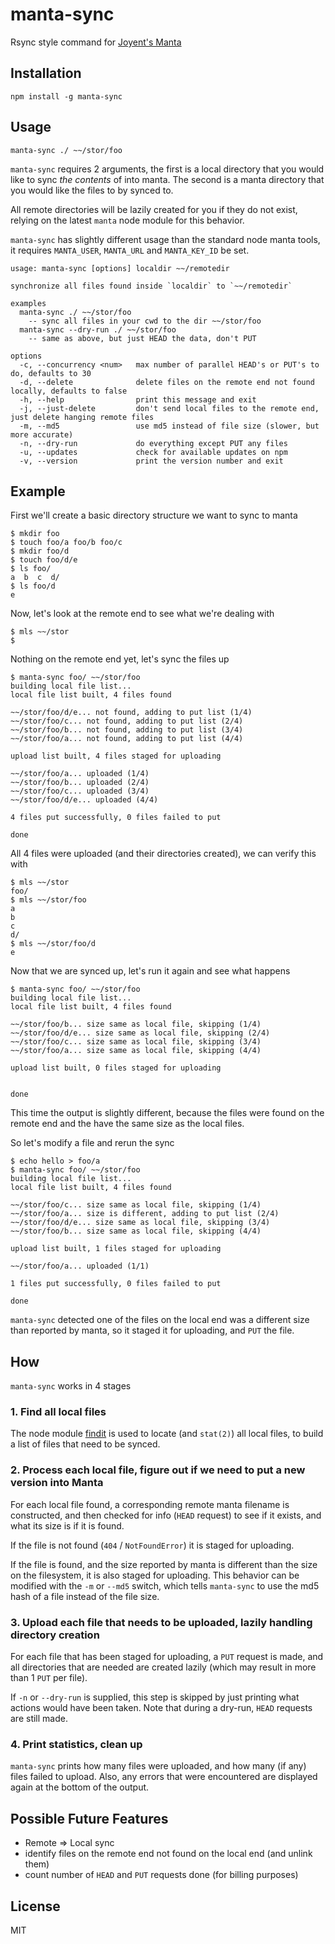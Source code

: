 manta-sync
==========

Rsync style command for [Joyent's Manta](http://www.joyent.com/products/manta)

Installation
------------

    npm install -g manta-sync

Usage
-----

    manta-sync ./ ~~/stor/foo

`manta-sync` requires 2 arguments, the first is a local directory that you
would like to sync *the contents* of into manta.  The second is
a manta directory that you would like the files to by synced to.

All remote directories will be lazily created for you if they do not exist,
relying on the latest `manta` node module for this behavior.

`manta-sync` has slightly different usage than the standard node manta
tools, it requires `MANTA_USER`, `MANTA_URL` and `MANTA_KEY_ID` be set.

    usage: manta-sync [options] localdir ~~/remotedir

    synchronize all files found inside `localdir` to `~~/remotedir`

    examples
      manta-sync ./ ~~/stor/foo
        -- sync all files in your cwd to the dir ~~/stor/foo
      manta-sync --dry-run ./ ~~/stor/foo
        -- same as above, but just HEAD the data, don't PUT

    options
      -c, --concurrency <num>   max number of parallel HEAD's or PUT's to do, defaults to 30
      -d, --delete              delete files on the remote end not found locally, defaults to false
      -h, --help                print this message and exit
      -j, --just-delete         don't send local files to the remote end, just delete hanging remote files
      -m, --md5                 use md5 instead of file size (slower, but more accurate)
      -n, --dry-run             do everything except PUT any files
      -u, --updates             check for available updates on npm
      -v, --version             print the version number and exit

Example
-------

First we'll create a basic directory structure we want to sync to manta

    $ mkdir foo
    $ touch foo/a foo/b foo/c
    $ mkdir foo/d
    $ touch foo/d/e
    $ ls foo/
    a  b  c  d/
    $ ls foo/d
    e

Now, let's look at the remote end to see what we're dealing with

    $ mls ~~/stor
    $

Nothing on the remote end yet, let's sync the files up

    $ manta-sync foo/ ~~/stor/foo
    building local file list...
    local file list built, 4 files found

    ~~/stor/foo/d/e... not found, adding to put list (1/4)
    ~~/stor/foo/c... not found, adding to put list (2/4)
    ~~/stor/foo/b... not found, adding to put list (3/4)
    ~~/stor/foo/a... not found, adding to put list (4/4)

    upload list built, 4 files staged for uploading

    ~~/stor/foo/a... uploaded (1/4)
    ~~/stor/foo/b... uploaded (2/4)
    ~~/stor/foo/c... uploaded (3/4)
    ~~/stor/foo/d/e... uploaded (4/4)

    4 files put successfully, 0 files failed to put

    done

All 4 files were uploaded (and their directories created), we can verify this with

    $ mls ~~/stor
    foo/
    $ mls ~~/stor/foo
    a
    b
    c
    d/
    $ mls ~~/stor/foo/d
    e

Now that we are synced up, let's run it again and see what happens

    $ manta-sync foo/ ~~/stor/foo
    building local file list...
    local file list built, 4 files found

    ~~/stor/foo/b... size same as local file, skipping (1/4)
    ~~/stor/foo/d/e... size same as local file, skipping (2/4)
    ~~/stor/foo/c... size same as local file, skipping (3/4)
    ~~/stor/foo/a... size same as local file, skipping (4/4)

    upload list built, 0 files staged for uploading


    done

This time the output is slightly different, because the files were
found on the remote end and the have the same size as the local files.

So let's modify a file and rerun the sync

    $ echo hello > foo/a
    $ manta-sync foo/ ~~/stor/foo
    building local file list...
    local file list built, 4 files found

    ~~/stor/foo/c... size same as local file, skipping (1/4)
    ~~/stor/foo/a... size is different, adding to put list (2/4)
    ~~/stor/foo/d/e... size same as local file, skipping (3/4)
    ~~/stor/foo/b... size same as local file, skipping (4/4)

    upload list built, 1 files staged for uploading

    ~~/stor/foo/a... uploaded (1/1)

    1 files put successfully, 0 files failed to put

    done

`manta-sync` detected one of the files on the local end was a different
size than reported by manta, so it staged it for uploading, and `PUT`
the file.

How
---

`manta-sync` works in 4 stages

### 1. Find all local files

The node module [findit](https://github.com/substack/node-findit) is used to
locate (and `stat(2)`) all local files, to build a list of files that need
to be synced.

### 2. Process each local file, figure out if we need to put a new version into Manta

For each local file found, a corresponding remote manta filename is constructed, and
then checked for info (`HEAD` request) to see if it exists, and what its size is if
it is found.

If the file is not found (`404` / `NotFoundError`) it is staged for uploading.

If the file is found, and the size reported by manta is different than the size
on the filesystem, it is also staged for uploading.  This behavior can be
modified with the `-m` or `--md5` switch, which tells `manta-sync` to use the md5 hash
of a file instead of the file size.

### 3. Upload each file that needs to be uploaded, lazily handling directory creation

For each file that has been staged for uploading, a `PUT` request is made, and
all directories that are needed are created lazily (which may result in more than
1 `PUT` per file).

If `-n` or `--dry-run` is supplied, this step is skipped  by just printing
what actions would have been taken.  Note that during a dry-run, `HEAD` requests
are still made.

### 4. Print statistics, clean up

`manta-sync` prints how many files were uploaded, and how many (if any) files failed
to upload.  Also, any errors that were encountered are displayed again at the bottom of
the output.

Possible Future Features
------------------------

- Remote => Local sync
- identify files on the remote end not found on the local end (and unlink them)
- count number of `HEAD` and `PUT` requests done (for billing purposes)

License
-------

MIT
